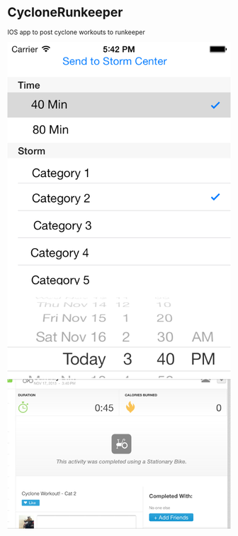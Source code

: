CycloneRunkeeper
================

IOS app to post cyclone workouts to runkeeper

![ScreenShot](/appview.png)
![ScreenShot](/runkeeperview.png)
